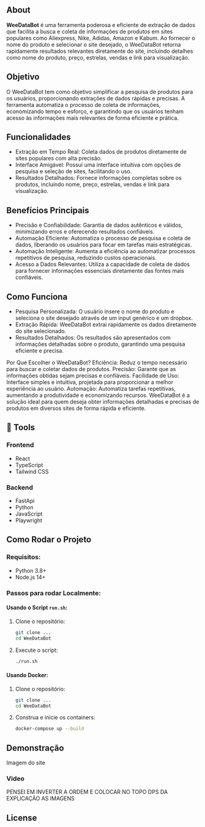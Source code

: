 ## About

**WeeDataBot** é uma ferramenta poderosa e eficiente de extração de dados que facilita a busca e coleta de informações de produtos em sites populares como Aliexpress, Nike, Adidas, Amazon e Kabum. Ao fornecer o nome do produto e selecionar o site desejado, o WeeDataBot retorna rapidamente resultados relevantes diretamente do site, incluindo detalhes como nome do produto, preço, estrelas, vendas e link para visualização.

## Objetivo

O WeeDataBot tem como objetivo simplificar a pesquisa de produtos para os usuários, proporcionando extrações de dados rápidas e precisas. A ferramenta automatiza o processo de coleta de informações, economizando tempo e esforço, e garantindo que os usuários tenham acesso às informações mais relevantes de forma eficiente e prática.

## Funcionalidades

- Extração em Tempo Real: Coleta dados de produtos diretamente de sites populares com alta precisão.
- Interface Amigável: Possui uma interface intuitiva com opções de pesquisa e seleção de sites, facilitando o uso.
- Resultados Detalhados: Fornece informações completas sobre os produtos, incluindo nome, preço, estrelas, vendas e link para visualização.

## Benefícios Principais
- Precisão e Confiabilidade: Garantia de dados autênticos e válidos, minimizando erros e oferecendo resultados confiáveis.
- Automação Eficiente: Automatiza o processo de pesquisa e coleta de dados, liberando os usuários para focar em tarefas mais estratégicas.
- Automação Inteligente: Aumenta a eficiência ao automatizar processos repetitivos de pesquisa, reduzindo custos operacionais.
- Acesso a Dados Relevantes: Utiliza a capacidade de coleta de dados para fornecer informações essenciais diretamente das fontes mais confiáveis.

## Como Funciona
- Pesquisa Personalizada: O usuário insere o nome do produto e seleciona o site desejado através de um input genérico e um dropbox.
- Extração Rápida: WeeDataBot extrai rapidamente os dados diretamente do site selecionado.
- Resultados Detalhados: Os resultados são apresentados com informações detalhadas sobre o produto, garantindo uma pesquisa eficiente e precisa.

Por Que Escolher o WeeDataBot?
Eficiência: Reduz o tempo necessário para buscar e coletar dados de produtos.
Precisão: Garante que as informações obtidas sejam precisas e confiáveis.
Facilidade de Uso: Interface simples e intuitiva, projetada para proporcionar a melhor experiência ao usuário.
Automação: Automatiza tarefas repetitivas, aumentando a produtividade e economizando recursos.
WeeDataBot é a solução ideal para quem deseja obter informações detalhadas e precisas de produtos em diversos sites de forma rápida e eficiente.

## 🔨 Tools
### Frontend
- React
- TypeScript
- Tailwind CSS

### Backend
- FastApi
- Python
- JavaScript
- Playwright

## Como Rodar o Projeto
### Requisitos:
- Python 3.8+
- Node.js 14+

### Passos para rodar Localmente:
#### Usando o Script `run.sh`:
1. Clone o repositório:
    ```bash
    git clone ...
    cd WeeDataBot
    ```

2. Execute o script:
    ```bash
    ./run.sh
    ```

#### Usando Docker:
1. Clone o repositório:
    ```bash
    git clone ...
    cd WeeDataBot
    ```

2. Construa e inicie os containers:
    ```bash
    docker-compose up --build
    ```

## Demonstração
Imagem do site

### Video

PENSEI EM INVERTER A ORDEM E COLOCAR NO TOPO DPS DA EXPLICAÇÃO AS IMAGENS

## License